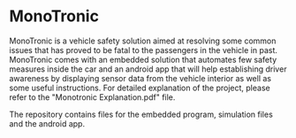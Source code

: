 # MonoTronic
MonoTronic is a vehicle safety solution aimed at resolving some common issues that has proved to be fatal to the passengers in the vehicle in past. MonoTronic comes with an embedded solution that automates few safety measures inside the car and an android app that will help establishing driver awareness by displaying sensor data from the vehicle interior as well as some useful instructions.
For detailed explanation of the project, please refer to the "Monotronic Explanation.pdf" file.

The repository contains files for the embedded program, simulation files and the android app.
